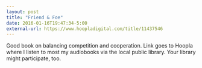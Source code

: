 ```yaml
---
layout: post
title: "Friend & Foe"
date: 2016-01-16T19:47:34-5:00
external-url: https://www.hoopladigital.com/title/11437546
---
```


Good book on balancing competition and cooperation. Link goes to Hoopla where I listen to most my audiobooks via the local public library. Your library might participate, too. 